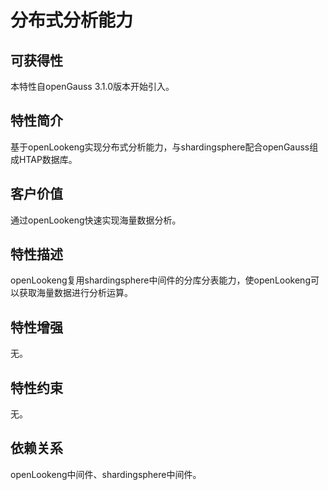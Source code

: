 # 分布式分析能力

## 可获得性<a name="section8727154203020"></a>

本特性自openGauss 3.1.0版本开始引入。

## 特性简介<a name="section3945158123013"></a>

基于openLookeng实现分布式分析能力，与shardingsphere配合openGauss组成HTAP数据库。

## 客户价值<a name="section195933313110"></a>

通过openLookeng快速实现海量数据分析。

## 特性描述<a name="section1267218711317"></a>

openLookeng复用shardingsphere中间件的分库分表能力，使openLookeng可以获取海量数据进行分析运算。

## 特性增强<a name="section92431512103117"></a>

无。

## 特性约束<a name="section57791617103114"></a>

无。

## 依赖关系<a name="section20103122314318"></a>

openLookeng中间件、shardingsphere中间件。

